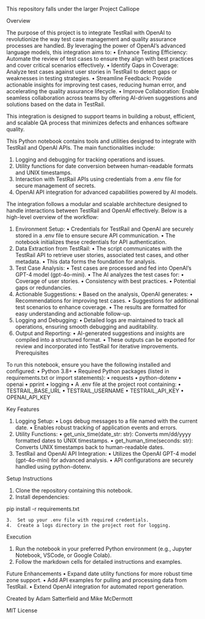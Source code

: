 This repository falls under the larger Project Calliope

Overview

The purpose of this project is to integrate TestRail with OpenAI to revolutionize the way test case management and quality assurance processes are handled. By leveraging the power of OpenAI’s advanced language models, this integration aims to:
	•	Enhance Testing Efficiency: Automate the review of test cases to ensure they align with best practices and cover critical scenarios effectively.
	•	Identify Gaps in Coverage: Analyze test cases against user stories in TestRail to detect gaps or weaknesses in testing strategies.
	•	Streamline Feedback: Provide actionable insights for improving test cases, reducing human error, and accelerating the quality assurance lifecycle.
	•	Improve Collaboration: Enable seamless collaboration across teams by offering AI-driven suggestions and solutions based on the data in TestRail.

This integration is designed to support teams in building a robust, efficient, and scalable QA process that minimizes defects and enhances software quality.

This Python notebook contains tools and utilities designed to integrate with TestRail and OpenAI APIs. The main functionalities include:
1.	Logging and debugging for tracking operations and issues.
2.	Utility functions for date conversion between human-readable formats and UNIX timestamps.
3.	Interaction with TestRail APIs using credentials from a .env file for secure management of secrets.
4.	OpenAI API integration for advanced capabilities powered by AI models.

The integration follows a modular and scalable architecture designed to handle interactions between TestRail and OpenAI effectively. Below is a high-level overview of the workflow:

1.	Environment Setup:
	•	Credentials for TestRail and OpenAI are securely stored in a .env file to ensure secure API communication.
	•	The notebook initializes these credentials for API authentication.
2.	Data Extraction from TestRail:
	•	The script communicates with the TestRail API to retrieve user stories, associated test cases, and other metadata.
	•	This data forms the foundation for analysis.
3.	Test Case Analysis:
	•	Test cases are processed and fed into OpenAI’s GPT-4 model (gpt-4o-mini).
	•	The AI analyzes the test cases for:
	•	Coverage of user stories.
	•	Consistency with best practices.
	•	Potential gaps or redundancies.
4.	Actionable Suggestions:
	•	Based on the analysis, OpenAI generates:
	•	Recommendations for improving test cases.
	•	Suggestions for additional test scenarios to enhance coverage.
	•	The results are formatted for easy understanding and actionable follow-up.
5.	Logging and Debugging:
	•	Detailed logs are maintained to track all operations, ensuring smooth debugging and auditability.
6.	Output and Reporting:
	•	AI-generated suggestions and insights are compiled into a structured format.
	•	These outputs can be exported for review and incorporated into TestRail for iterative improvements.
Prerequisites

To run this notebook, ensure you have the following installed and configured:
	•	Python 3.8+
	•	Required Python packages (listed in requirements.txt or import statements):
	•	requests
	•	python-dotenv
	•	openai
	•	pprint
	•	logging
	•	A .env file at the project root containing:
	•	TESTRAIL_BASE_URL
	•	TESTRAIL_USERNAME
	•	TESTRAIL_API_KEY
	•	OPENAI_API_KEY

Key Features
1.	Logging Setup:
	•	Logs debug messages to a file named with the current date.
	•	Enables robust tracking of application events and errors.
2.	Utility Functions:
	•	get_unix_time(date_str: str): Converts mm/dd/yyyy formatted dates to UNIX timestamps.
	•	get_human_time(seconds: str): Converts UNIX timestamps back to human-readable dates.
3.	TestRail and OpenAI API Integration:
	•	Utilizes the OpenAI GPT-4 model (gpt-4o-mini) for advanced analysis.
	•	API configurations are securely handled using python-dotenv.

Setup Instructions
1.	Clone the repository containing this notebook.
2.	Install dependencies:

pip install -r requirements.txt


	3.	Set up your .env file with required credentials.
	4.	Create a logs directory in the project root for logging.

Execution
1.	Run the notebook in your preferred Python environment (e.g., Jupyter Notebook, VSCode, or Google Colab).
2.	Follow the markdown cells for detailed instructions and examples.

Future Enhancements
	•	Expand date utility functions for more robust time zone support.
	•	Add API examples for pulling and processing data from TestRail.
	•	Extend OpenAI integration for automated report generation.

Created by Adam Satterfield and Mike McDermott

MIT License
